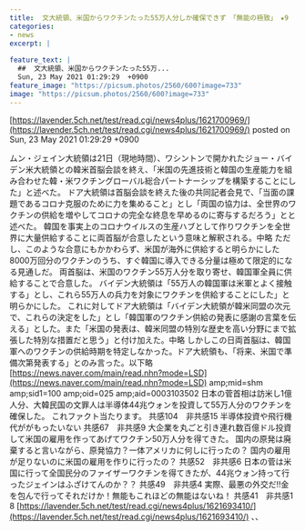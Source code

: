 ```yaml
---
title:  文大統領、米国からワクチンたった55万人分しか確保できず　「無能の極致」　★9  
categories:
- news
excerpt: |
  
feature_text: |
  ##  文大統領、米国からワクチンたった55万...
  Sun, 23 May 2021 01:29:29  +0900
feature_image: "https://picsum.photos/2560/600?image=733"
image: "https://picsum.photos/2560/600?image=733"
---
```


[https://lavender.5ch.net/test/read.cgi/news4plus/1621700969/](https://lavender.5ch.net/test/read.cgi/news4plus/1621700969/)
posted on Sun, 23 May 2021 01:29:29  +0900

<!--more-->

ムン・ジェイン大統領は21日（現地時間）、ワシントンで開かれたジョー・バイデン米大統領との韓米首脳会談を終え、「米国の先進技術と韓国の生産能力を組み合わせた韓・米ワクチングローバル総合パートナーシップを構築することにした」と述べた。 ドア大統領は首脳会談を終えた後の共同記者会見で、「当面の課題であるコロナ克服のために力を集めること」とし「両国の協力は、全世界のワクチンの供給を増やしてコロナの完全な終息を早めるのに寄与するだろう」とと述べた。 韓国を事実上のコロナウイルスの生産ハブとして作りワクチンを全世界に大量供給することに両首脳が合意したという意味と解釈される。中略 ただし、このような合意にもかかわらず、米国が海外に供給すると明らかにした8000万回分のワクチンのうち、すぐ韓国に導入できる分量は極めて限定的になる見通しだ。 両首脳は、米国のワクチン55万人分を取り寄せ、韓国軍全員に供給することで合意した。 バイデン大統領は「55万人の韓国軍は米軍とよく接触する」とし、これら55万人の兵力を対象にワクチンを供給することにした」と明らかにした。 これに対してドア大統領は「バイデン大統領が韓米同盟の次元で、これらの決定をした」とし「韓国軍のワクチン供給の発表に感謝の言葉を伝える」とした。また「米国の発表は、韓米同盟の特別な歴史を高い分野にまで拡張した特別な措置だと思う」と付け加えた。中略 しかしこの日両首脳は、韓国軍へのワクチンの供給時期を特定しなかった。ドア大統領も、「将来、米国で準備次第発表する」とのみ言った。以下略 [https://news.naver.com/main/read.nhn?mode=LSD](https://news.naver.com/main/read.nhn?mode=LSD) amp;mid=shm amp;sid1=100 amp;oid=025 amp;aid=0003103502 日本の菅首相は訪米し1億人分、大韓民国の文罪人は半導体44兆ウォンを投資して55万人分のワクチンを確保した。 これファクト当たります。 共感104　非共感15 半導体投資や飛行機代ががもったいない 共感67　非共感9 大企業を丸ごと引き連れ数百億ドル投資して米国の雇用を作ってあげてワクチン50万人分を得てきた。 国内の原発は廃棄すると言いながら、原発協力？一体アメリカに何しに行ったの？ 国内の雇用が足りないのに米国の雇用を作りに行ったの？ 共感52　非共感6 日本の菅は米国に行って全国民分のファイザーワクチンを得てきたが、44兆ウォン持って行ったジェインはふざけてんのか？？ 共感49　非共感4 実際、最悪の外交だ!!金を包んで行ってそれだけか！無能もこれほどの無能はないね！ 共感41　非共感1 8 [https://lavender.5ch.net/test/read.cgi/news4plus/1621693410/](https://lavender.5ch.net/test/read.cgi/news4plus/1621693410/) 、、
